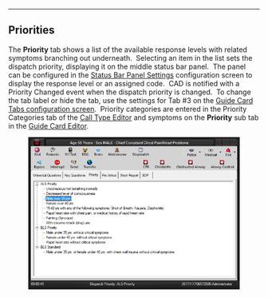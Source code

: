   ----------------
  **Priorities**
  ----------------

The **Priority** tab shows a list of the available response levels with
related symptoms branching out underneath.  Selecting an item in the
list sets the dispatch priority, displaying it on the middle status bar
panel.  The panel can be configured in the [Status Bar Panel
Settings](Status%20Bar%20Panel%20Settings.htm) configuration screen to
display the response level or an assigned code.  CAD is notified with a
Priority Changed event when the dispatch priority is changed.  To change
the tab label or hide the tab, use the settings for Tab #3 on the [Guide
Card Tabs configuration screen](Guide%20Card%20Tabs%20Settings.htm). 
Priority categories are entered in the Priority Categories tab of the
[Call Type Editor](Available%20Call%20Types%20Editor.htm) and symptoms
on the **Priority** sub tab in the [Guide Card
Editor](Guide%20Card%20Editor.htm).

<figure><img src=".gitbook/assets/Priorities_files/image001.png" alt=""><figcaption></figcaption></figure>
